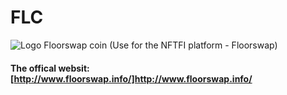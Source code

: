 # FLC
![Logo]("https://github.com/mosalutG/flc/blob/main/flclogo.png")
Floorswap coin (Use for the NFTFI platform - Floorswap)

#### The offical websit: [http://www.floorswap.info/]http://www.floorswap.info/
